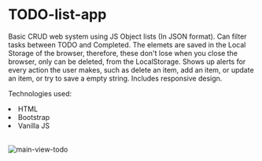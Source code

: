 # TODO-list-app
Basic CRUD web system using JS Object lists (In JSON format). Can filter tasks between TODO and Completed. The elemets are saved in the Local Storage of the browser, therefore, these don't lose when you close the browser, only can be deleted, from the LocalStorage. Shows up alerts for every action the user makes, such as delete an item, add an item, or update an item, or try to save a empty string. Includes responsive design.

Technologies used:
<li> HTML </li>
<li> Bootstrap </li>
<li> Vanilla JS </li> <br>

![main-view-todo](https://github.com/saulgutierrez/TODO-list-app/assets/62368834/7bea75e2-ba17-4141-ba8b-a4495878bbf7)
